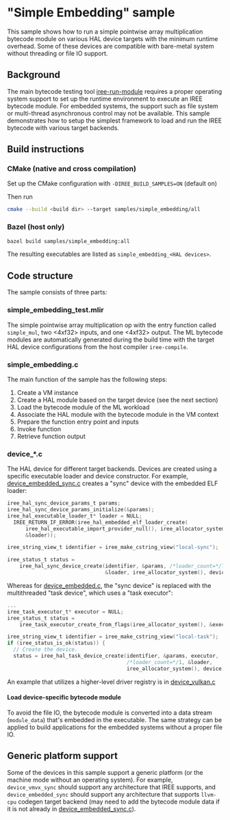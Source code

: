 # "Simple Embedding" sample

This sample shows how to run a simple pointwise array multiplication bytecode
module on various HAL device targets with the minimum runtime overhead. Some of
these devices are compatible with bare-metal system without threading or file IO
support.

## Background

The main bytecode testing tool
[iree-run-module](../../tools/iree-run-module-main.cc)
requires a proper operating system support to set up the runtime environment to
execute an IREE bytecode module. For embedded systems, the support such as file
system or multi-thread asynchronous control may not be available. This sample
demonstrates how to setup the simplest framework to load and run the IREE
bytecode with various target backends.

## Build instructions

### CMake (native and cross compilation)

Set up the CMake configuration with `-DIREE_BUILD_SAMPLES=ON` (default on)

Then run
```sh
cmake --build <build dir> --target samples/simple_embedding/all
```

### Bazel (host only)

```sh
bazel build samples/simple_embedding:all
```

The resulting executables are listed as `simple_embedding_<HAL devices>`.

## Code structure

The sample consists of three parts:

### simple_embedding_test.mlir

The simple pointwise array multiplication op with the entry function called
`simple_mul`, two <4xf32> inputs, and one <4xf32> output. The ML bytecode
modules are automatically generated during the build time with the target HAL
device configurations from the host compiler `iree-compile`.

### simple_embedding.c

The main function of the sample has the following steps:

1. Create a VM instance
2. Create a HAL module based on the target device (see the next section)
3. Load the bytecode module of the ML workload
4. Associate the HAL module with the bytecode module in the VM context
5. Prepare the function entry point and inputs
6. Invoke function
7. Retrieve function output

### device_*.c

The HAL device for different target backends. Devices are created using a
specific executable loader and device constructor. For example,
[device_embedded_sync.c](./device_embedded_sync.c) creates a "sync" device with
the embedded ELF loader:

```c
iree_hal_sync_device_params_t params;
iree_hal_sync_device_params_initialize(&params);
iree_hal_executable_loader_t* loader = NULL;
  IREE_RETURN_IF_ERROR(iree_hal_embedded_elf_loader_create(
      iree_hal_executable_import_provider_null(), iree_allocator_system(),
      &loader));

iree_string_view_t identifier = iree_make_cstring_view("local-sync");

iree_status_t status =
    iree_hal_sync_device_create(identifier, &params, /*loader_count=*/1,
                                &loader, iree_allocator_system(), device);
```

Whereas for [device_embedded.c](./device_embedded.c), the "sync device" is
replaced with the multithreaded "task device", which uses a "task executor":

```c
...
iree_task_executor_t* executor = NULL;
iree_status_t status =
    iree_task_executor_create_from_flags(iree_allocator_system(), &executor);

iree_string_view_t identifier = iree_make_cstring_view("local-task");
if (iree_status_is_ok(status)) {
  // Create the device.
  status = iree_hal_task_device_create(identifier, &params, executor,
                                       /*loader_count=*/1, &loader,
                                       iree_allocator_system(), device);
```
An example that utilizes a higher-level driver registry is in
[device_vulkan.c](./device_vulkan.c)

#### Load device-specific bytecode module

To avoid the file IO, the bytecode module is converted into a data stream
(`module_data`) that's embedded in the executable. The same strategy can be
applied to build applications for the embedded systems without a proper file IO.

## Generic platform support

Some of the devices in this sample support a generic platform (or the
machine mode without an operating system). For example, `device_vmvx_sync`
should support any architecture that IREE supports, and `device_embedded_sync`
should support any architecture that supports `llvm-cpu` codegen target
backend (may need to add the bytecode module data if it is not already in
[device_embedded_sync.c](./device_embedded_sync.c)).
